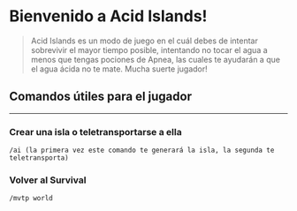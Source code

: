 # Bienvenido a Acid Islands!

> Acid Islands es un modo de juego en el cuál debes de intentar sobrevivir el mayor tiempo posible, intentando no tocar el agua a menos que tengas pociones de Apnea, las cuales te ayudarán a que el agua ácida no te mate. Mucha suerte jugador!

## Comandos útiles para el jugador
---
### Crear una isla o teletransportarse a ella
~~~
/ai (la primera vez este comando te generará la isla, la segunda te teletransporta)
~~~

### Volver al Survival
~~~
/mvtp world
~~~